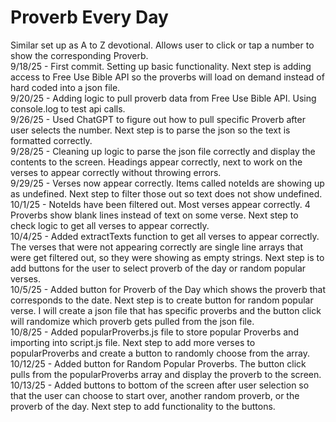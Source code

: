 # Proverb Every Day
Similar set up as A to Z devotional. Allows user to click or tap a number to show the corresponding Proverb.<br>
9/18/25 - First commit.  Setting up basic functionality. Next step is adding access to Free Use Bible API so the proverbs will load on demand instead of hard coded into a json file.<br>
9/20/25 - Adding logic to pull proverb data from Free Use Bible API.  Using console.log to test api calls.<br>
9/26/25 - Used ChatGPT to figure out how to pull specific Proverb after user selects the number.  Next step is to parse the json so the text is formatted correctly.<br>
9/28/25 - Cleaning up logic to parse the json file correctly and display the contents to the screen. Headings appear correctly, next to work on the verses to appear correctly without throwing errors.<br>
9/29/25 - Verses now appear correctly. Items called noteIds are showing up as undefined. Next step to filter those out so text does not show undefined.<br>
10/1/25 - NoteIds have been filtered out. Most verses appear correctly.  4 Proverbs show blank lines instead of text on some verse. Next step to check logic to get all verses to appear correctly.<br>
10/4/25 - Added extractTexts function to get all verses to appear correctly.  The verses that were not appearing correctly are single line arrays that were get filtered out, so they were showing as empty strings. Next step is to add buttons for the user to select proverb of the day or random popular verses.<br>
10/5/25 - Added button for Proverb of the Day which shows the proverb that corresponds to the date.  Next step is to create button for random popular verse. I will create a json file that has specific proverbs and the button click will randomize which proverb gets pulled from the json file.<br>
10/8/25 - Added popularProverbs.js file to store popular Proverbs and importing into script.js file.  Next step to add more verses to popularProverbs and create a button to randomly choose from the array.<br>
10/12/25 - Added button for Random Popular Proverbs. The button click pulls from the popularProverbs array and display the proverb to the screen.<br>
10/13/25 - Added buttons to bottom of the screen after user selection so that the user can choose to start over, another random proverb, or the proverb of the day. Next step to add functionality to the buttons.<br>